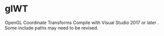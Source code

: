 # glWT
OpenGL Coordinate Transforms
Compile with Visual Studio 2017 or later .
Some include paths may need to be revised.
